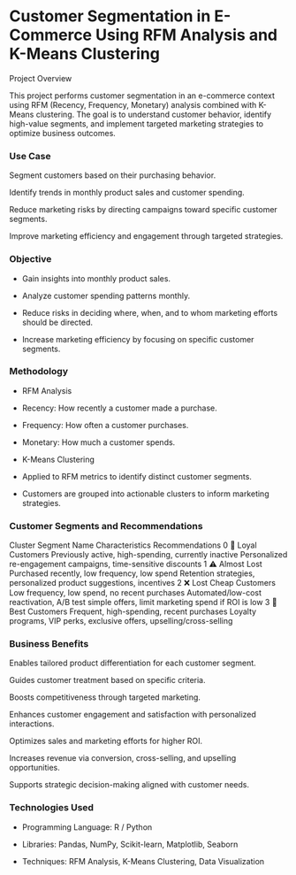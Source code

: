 # Customer Segmentation in E-Commerce Using RFM Analysis and K-Means Clustering

Project Overview

This project performs customer segmentation in an e-commerce context using RFM (Recency, Frequency, Monetary) analysis combined with K-Means clustering. The goal is to understand customer behavior, identify high-value segments, and implement targeted marketing strategies to optimize business outcomes.

### Use Case

Segment customers based on their purchasing behavior.

Identify trends in monthly product sales and customer spending.

Reduce marketing risks by directing campaigns toward specific customer segments.

Improve marketing efficiency and engagement through targeted strategies.

### Objective

- Gain insights into monthly product sales.

- Analyze customer spending patterns monthly.

- Reduce risks in deciding where, when, and to whom marketing efforts should be directed.

- Increase marketing efficiency by focusing on specific customer segments.

### Methodology

- RFM Analysis

- Recency: How recently a customer made a purchase.

- Frequency: How often a customer purchases.

- Monetary: How much a customer spends.

- K-Means Clustering
- Applied to RFM metrics to identify distinct customer segments.

- Customers are grouped into actionable clusters to inform marketing strategies.

### Customer Segments and Recommendations
Cluster	Segment Name	Characteristics	Recommendations
0 💚	Loyal Customers	Previously active, high-spending, currently inactive	Personalized re-engagement campaigns, time-sensitive discounts
1 ⚠️	Almost Lost	Purchased recently, low frequency, low spend	Retention strategies, personalized product suggestions, incentives
2 ❌	Lost Cheap Customers	Low frequency, low spend, no recent purchases	Automated/low-cost reactivation, A/B test simple offers, limit marketing spend if ROI is low
3 🥇	Best Customers	Frequent, high-spending, recent purchases	Loyalty programs, VIP perks, exclusive offers, upselling/cross-selling

### Business Benefits

Enables tailored product differentiation for each customer segment.

Guides customer treatment based on specific criteria.

Boosts competitiveness through targeted marketing.

Enhances customer engagement and satisfaction with personalized interactions.

Optimizes sales and marketing efforts for higher ROI.

Increases revenue via conversion, cross-selling, and upselling opportunities.

Supports strategic decision-making aligned with customer needs.

### Technologies Used

- Programming Language: R / Python

- Libraries: Pandas, NumPy, Scikit-learn, Matplotlib, Seaborn

- Techniques: RFM Analysis, K-Means Clustering, Data Visualization
